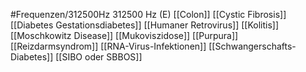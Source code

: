 #Frequenzen/312500Hz
312500 Hz (E)
[[Colon]]
[[Cystic Fibrosis]]
[[Diabetes Gestationsdiabetes]]
[[Humaner Retrovirus]]
[[Kolitis]]
[[Moschkowitz Disease]]
[[Mukoviszidose]]
[[Purpura]]
[[Reizdarmsyndrom]]
[[RNA-Virus-Infektionen]]
[[Schwangerschafts-Diabetes]]
[[SIBO oder SBBOS]]